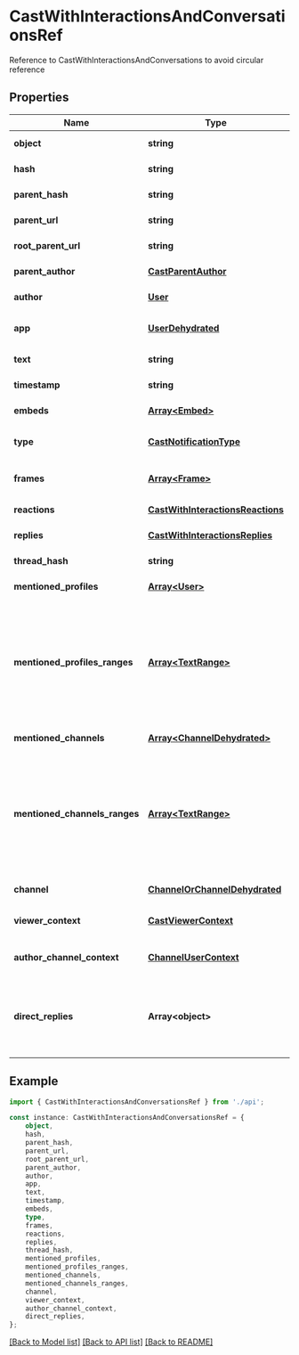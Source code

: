 # CastWithInteractionsAndConversationsRef

Reference to CastWithInteractionsAndConversations to avoid circular reference

## Properties

Name | Type | Description | Notes
------------ | ------------- | ------------- | -------------
**object** | **string** |  | [default to undefined]
**hash** | **string** |  | [default to undefined]
**parent_hash** | **string** |  | [default to undefined]
**parent_url** | **string** |  | [default to undefined]
**root_parent_url** | **string** |  | [default to undefined]
**parent_author** | [**CastParentAuthor**](CastParentAuthor.md) |  | [default to undefined]
**author** | [**User**](User.md) |  | [default to undefined]
**app** | [**UserDehydrated**](UserDehydrated.md) |  | [optional] [default to undefined]
**text** | **string** |  | [default to undefined]
**timestamp** | **string** |  | [default to undefined]
**embeds** | [**Array&lt;Embed&gt;**](Embed.md) |  | [default to undefined]
**type** | [**CastNotificationType**](CastNotificationType.md) |  | [optional] [default to undefined]
**frames** | [**Array&lt;Frame&gt;**](Frame.md) |  | [optional] [default to undefined]
**reactions** | [**CastWithInteractionsReactions**](CastWithInteractionsReactions.md) |  | [default to undefined]
**replies** | [**CastWithInteractionsReplies**](CastWithInteractionsReplies.md) |  | [default to undefined]
**thread_hash** | **string** |  | [default to undefined]
**mentioned_profiles** | [**Array&lt;User&gt;**](User.md) |  | [default to undefined]
**mentioned_profiles_ranges** | [**Array&lt;TextRange&gt;**](TextRange.md) | Positions within the text (inclusive start, exclusive end) where each mention occurs. Each index within this list corresponds to the same-numbered index in the mentioned_profiles list.  | [default to undefined]
**mentioned_channels** | [**Array&lt;ChannelDehydrated&gt;**](ChannelDehydrated.md) |  | [default to undefined]
**mentioned_channels_ranges** | [**Array&lt;TextRange&gt;**](TextRange.md) | Positions within the text (inclusive start, exclusive end) where each mention occurs. Each index within this list corresponds to the same-numbered index in the mentioned_channels list.  | [default to undefined]
**channel** | [**ChannelOrChannelDehydrated**](ChannelOrChannelDehydrated.md) |  | [default to undefined]
**viewer_context** | [**CastViewerContext**](CastViewerContext.md) |  | [optional] [default to undefined]
**author_channel_context** | [**ChannelUserContext**](ChannelUserContext.md) |  | [optional] [default to undefined]
**direct_replies** | **Array&lt;object&gt;** | note: This is recursive. It contains the direct replies to the cast and their direct replies up to n reply_depth. | [default to undefined]

## Example

```typescript
import { CastWithInteractionsAndConversationsRef } from './api';

const instance: CastWithInteractionsAndConversationsRef = {
    object,
    hash,
    parent_hash,
    parent_url,
    root_parent_url,
    parent_author,
    author,
    app,
    text,
    timestamp,
    embeds,
    type,
    frames,
    reactions,
    replies,
    thread_hash,
    mentioned_profiles,
    mentioned_profiles_ranges,
    mentioned_channels,
    mentioned_channels_ranges,
    channel,
    viewer_context,
    author_channel_context,
    direct_replies,
};
```

[[Back to Model list]](../README.md#documentation-for-models) [[Back to API list]](../README.md#documentation-for-api-endpoints) [[Back to README]](../README.md)
